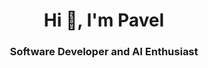 <h1 align="center">Hi 👋, I'm Pavel</h1>
<h3 align="center">Software Developer and AI Enthusiast</h3>

